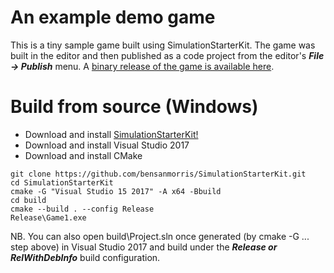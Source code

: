 # An example demo game

This is a tiny sample game built using SimulationStarterKit. The game was built in the editor and then published as a code project from the editor's ***File -> Publish*** menu. 
A [binary release of the game is available here](https://benmorris.itch.io/sample-game).

# Build from source (Windows)

- Download and install [SimulationStarterKit!](http://www.fireflytech.org)
- Download and install Visual Studio 2017
- Download and install CMake
```
git clone https://github.com/bensanmorris/SimulationStarterKit.git
cd SimulationStarterKit
cmake -G "Visual Studio 15 2017" -A x64 -Bbuild
cd build
cmake --build . --config Release
Release\Game1.exe
```
NB. You can also open build\Project.sln once generated (by cmake -G ... step above) in Visual Studio 2017 and build under the ***Release or RelWithDebInfo*** build configuration.
